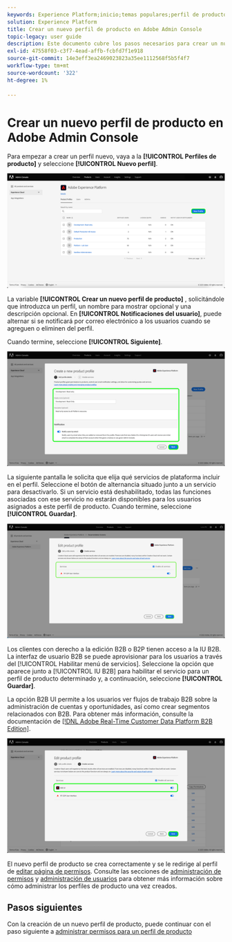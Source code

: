 ```yaml
---
keywords: Experience Platform;inicio;temas populares;perfil de producto
solution: Experience Platform
title: Crear un nuevo perfil de producto en Adobe Admin Console
topic-legacy: user guide
description: Este documento cubre los pasos necesarios para crear un nuevo perfil de producto en Adobe Admin Console. Para empezar a crear un nuevo perfil, vaya a la pestaña Perfiles de producto y haga clic en Nuevo perfil.
exl-id: 47558f03-c3f7-4ead-affb-fcbfd7f1e918
source-git-commit: 14e3eff3ea2469023823a35ee1112568f5b5f4f7
workflow-type: tm+mt
source-wordcount: '322'
ht-degree: 1%

---
```


# Crear un nuevo perfil de producto en Adobe Admin Console

Para empezar a crear un perfil nuevo, vaya a la **[!UICONTROL Perfiles de producto]** y seleccione **[!UICONTROL Nuevo perfil]**.

![nuevo perfil](../images/new-profile.png)

La variable **[!UICONTROL Crear un nuevo perfil de producto]** , solicitándole que introduzca un perfil, un nombre para mostrar opcional y una descripción opcional. En **[!UICONTROL Notificaciones del usuario]**, puede alternar si se notificará por correo electrónico a los usuarios cuando se agreguen o eliminen del perfil.

Cuando termine, seleccione **[!UICONTROL Siguiente]**.

![create-new-product-profile](../images/create-new-product-profile.png)

La siguiente pantalla le solicita que elija qué servicios de plataforma incluir en el perfil. Seleccione el botón de alternancia situado junto a un servicio para desactivarlo. Si un servicio está deshabilitado, todas las funciones asociadas con ese servicio no estarán disponibles para los usuarios asignados a este perfil de producto. Cuando termine, seleccione **[!UICONTROL Guardar]**.

![enable-services](../images/enable-services.png)

Los clientes con derecho a la edición B2B o B2P tienen acceso a la IU B2B. La interfaz de usuario B2B se puede aprovisionar para los usuarios a través del [!UICONTROL Habilitar menú de servicios]. Seleccione la opción que aparece junto a [!UICONTROL IU B2B] para habilitar el servicio para un perfil de producto determinado y, a continuación, seleccione **[!UICONTROL Guardar]**.

La opción B2B UI permite a los usuarios ver flujos de trabajo B2B sobre la administración de cuentas y oportunidades, así como crear segmentos relacionados con B2B. Para obtener más información, consulte la documentación de [[!DNL Adobe Real-Time Customer Data Platform B2B Edition]](../../rtcdp/b2b-overview.md).

![enable-b2b](../images/enable-b2b.png)

El nuevo perfil de producto se crea correctamente y se le redirige al perfil de [editar página de permisos](#edit-permissions). Consulte las secciones de [administración de permisos](#manage-permissions-for-a-product-profile) y [administración de usuarios](#manage-users-for-a-product-profile) para obtener más información sobre cómo administrar los perfiles de producto una vez creados.

## Pasos siguientes

Con la creación de un nuevo perfil de producto, puede continuar con el paso siguiente a [administrar permisos para un perfil de producto](permissions.md)
